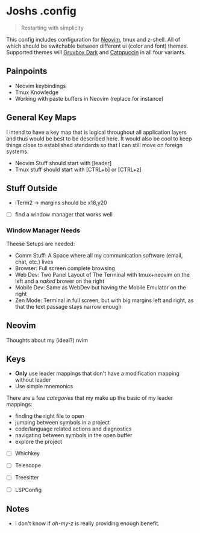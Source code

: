 # Joshs .config

> Restarting with simplicity

This config includes configuration for [Neovim](https://neovim.io), tmux and z-shell. All of which should be switchable between different ui (color and font) themes. Supported themes will [Gruvbox Dark]() and [Catppuccin]() in all four variants.


## Painpoints

* Neovim keybindings
* Tmux Knowledge
* Working with paste buffers in Neovim (replace for instance)


## General Key Maps

I intend to have a key map that is logical throughout all application layers and thus would be best to be described here.
It would also be cool to keep things close to established standards so that I can still move on foreign systems.

- Neovim Stuff should start with [leader]
- Tmux stuff should start with [CTRL+b] or [CTRL+z]


## Stuff Outside

- iTerm2
    -> margins should be x18,y20
- [ ] find a window manager that works well


### Window Manager Needs

Theese Setups are needed:

- Comm Stuff: A Space where all my communication software (email, chat, etc.) lives
- Browser: Full screen complete browsing
- Web Dev: Two Panel Layout of The Terminal with tmux+neovim on the left and a _naked_ brower on the right
- Mobile Dev: Same as WebDev but having the Mobile Emulator on the right
- Zen Mode: Terminal in full screen, but with big margins left and right, as that the text passage stays narrow enough



## Neovim

Thoughts about my (ideal?) nvim

## Keys

* **Only** use leader mappings that don't have a modification mapping without leader
* Use simple mnemonics

There are a few _categories_ that my make up the basic of my leader mappings:

- finding the right file to open
- jumping between symbols in a project
- code/language related actions and diagnostics
- navigating between symbols in the open buffer
- explore the project

- [ ] Whichkey
- [ ] Telescope
- [ ] Treesitter
- [ ] LSPConfig


## Notes

- I don't know if _oh-my-z_ is really providing enough benefit.
